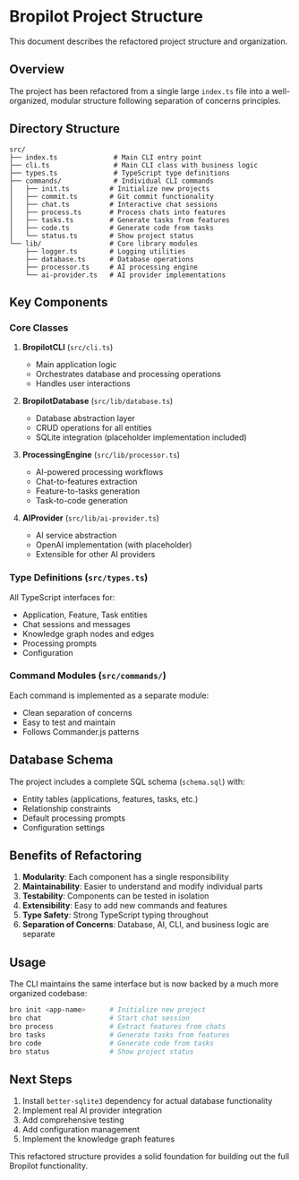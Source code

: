 # Bropilot Project Structure

This document describes the refactored project structure and organization.

## Overview

The project has been refactored from a single large `index.ts` file into a well-organized, modular structure following separation of concerns principles.

## Directory Structure

```
src/
├── index.ts              # Main CLI entry point
├── cli.ts                # Main CLI class with business logic
├── types.ts              # TypeScript type definitions
├── commands/             # Individual CLI commands
│   ├── init.ts          # Initialize new projects
│   ├── commit.ts        # Git commit functionality
│   ├── chat.ts          # Interactive chat sessions
│   ├── process.ts       # Process chats into features
│   ├── tasks.ts         # Generate tasks from features
│   ├── code.ts          # Generate code from tasks
│   └── status.ts        # Show project status
└── lib/                 # Core library modules
    ├── logger.ts        # Logging utilities
    ├── database.ts      # Database operations
    ├── processor.ts     # AI processing engine
    └── ai-provider.ts   # AI provider implementations
```

## Key Components

### Core Classes

1. **BropilotCLI** (`src/cli.ts`)
   - Main application logic
   - Orchestrates database and processing operations
   - Handles user interactions

2. **BropilotDatabase** (`src/lib/database.ts`)
   - Database abstraction layer
   - CRUD operations for all entities
   - SQLite integration (placeholder implementation included)

3. **ProcessingEngine** (`src/lib/processor.ts`)
   - AI-powered processing workflows
   - Chat-to-features extraction
   - Feature-to-tasks generation
   - Task-to-code generation

4. **AIProvider** (`src/lib/ai-provider.ts`)
   - AI service abstraction
   - OpenAI implementation (with placeholder)
   - Extensible for other AI providers

### Type Definitions (`src/types.ts`)

All TypeScript interfaces for:
- Application, Feature, Task entities
- Chat sessions and messages
- Knowledge graph nodes and edges
- Processing prompts
- Configuration

### Command Modules (`src/commands/`)

Each command is implemented as a separate module:
- Clean separation of concerns
- Easy to test and maintain
- Follows Commander.js patterns

## Database Schema

The project includes a complete SQL schema (`schema.sql`) with:
- Entity tables (applications, features, tasks, etc.)
- Relationship constraints
- Default processing prompts
- Configuration settings

## Benefits of Refactoring

1. **Modularity**: Each component has a single responsibility
2. **Maintainability**: Easier to understand and modify individual parts
3. **Testability**: Components can be tested in isolation
4. **Extensibility**: Easy to add new commands and features
5. **Type Safety**: Strong TypeScript typing throughout
6. **Separation of Concerns**: Database, AI, CLI, and business logic are separate

## Usage

The CLI maintains the same interface but is now backed by a much more organized codebase:

```bash
bro init <app-name>      # Initialize new project
bro chat                 # Start chat session
bro process              # Extract features from chats
bro tasks                # Generate tasks from features
bro code                 # Generate code from tasks
bro status               # Show project status
```

## Next Steps

1. Install `better-sqlite3` dependency for actual database functionality
2. Implement real AI provider integration
3. Add comprehensive testing
4. Add configuration management
5. Implement the knowledge graph features

This refactored structure provides a solid foundation for building out the full Bropilot functionality.
